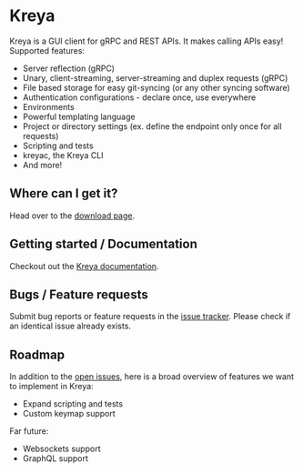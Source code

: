 # Kreya

Kreya is a GUI client for gRPC and REST APIs. It makes calling APIs easy! Supported features:
- Server reflection (gRPC)
- Unary, client-streaming, server-streaming and duplex requests (gRPC)
- File based storage for easy git-syncing (or any other syncing software)
- Authentication configurations - declare once, use everywhere
- Environments
- Powerful templating language
- Project or directory settings (ex. define the endpoint only once for all requests)
- Scripting and tests
- kreyac, the Kreya CLI
- And more!

## Where can I get it?
Head over to the [download page](https://kreya.app/downloads).

## Getting started / Documentation
Checkout out the [Kreya documentation](https://kreya.app/docs/getting-started).

## Bugs / Feature requests
Submit bug reports or feature requests in the [issue tracker](https://github.com/riok/Kreya/issues). Please check if an identical issue already exists.

## Roadmap
In addition to the [open issues](https://github.com/riok/Kreya/issues), here is a broad overview of features we want to implement in Kreya:
- Expand scripting and tests
- Custom keymap support

Far future:
- Websockets support
- GraphQL support
